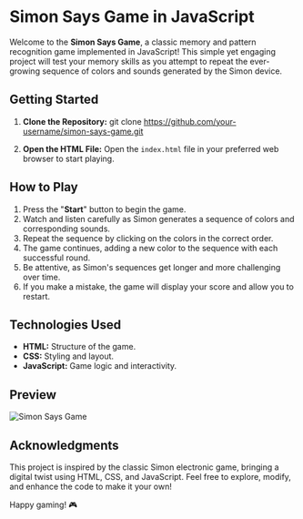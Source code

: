 # Simon Says Game in JavaScript

Welcome to the **Simon Says Game**, a classic memory and pattern recognition game implemented in JavaScript! This simple yet engaging project will test your memory skills as you attempt to repeat the ever-growing sequence of colors and sounds generated by the Simon device.

## Getting Started

1. **Clone the Repository:**
git clone https://github.com/your-username/simon-says-game.git


2. **Open the HTML File:**
Open the `index.html` file in your preferred web browser to start playing.

## How to Play

1. Press the "**Start**" button to begin the game.
2. Watch and listen carefully as Simon generates a sequence of colors and corresponding sounds.
3. Repeat the sequence by clicking on the colors in the correct order.
4. The game continues, adding a new color to the sequence with each successful round.
5. Be attentive, as Simon's sequences get longer and more challenging over time.
6. If you make a mistake, the game will display your score and allow you to restart.

## Technologies Used

- **HTML:** Structure of the game.
- **CSS:** Styling and layout.
- **JavaScript:** Game logic and interactivity.

## Preview

![Simon Says Game]([screenshot.png](https://i.imgur.com/xVilYR9.png))

## Acknowledgments

This project is inspired by the classic Simon electronic game, bringing a digital twist using HTML, CSS, and JavaScript. Feel free to explore, modify, and enhance the code to make it your own!

Happy gaming! 🎮


